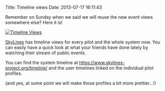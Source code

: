 Title: Timeline views
Date: 2013-07-17 16:11:43

Remember on Sunday when we said we will reuse the new event views somewhere
else? Here it is!


[![Timeline Views]({filename}/images/timeline-views.png)]({filename}/images/timeline-views.png)


[SkyLines](https://www.skylines-project.org) has timeline views for every pilot
and the whole system now. You can easily have a quick look at what your
friends have done lately by watching their stream of public events.


You can find the system timeline at <https://www.skylines-project.org/timeline/>
and the user timelines linked on the individual pilot profiles.


(and yes, at some point we will make those profiles a bit more prettier...!)
